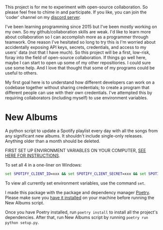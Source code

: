 This project is for me to experiment with open-source collaboration. So please feel free to chime in and participate. If you like, you can join the 'coder' channel on my [discord server](https://discord.gg/mr-rivers-neighborhood).

I've been learning programming since 2015 but I've been mostly working on my own. So my github/collaboration skills are weak. I'd like to learn more about collaboration so I can accomplish more as a programmer through teamwork. One reason I've hesitated so long to try this is I'm worried about accidentally exposing API keys, secrets, credentials, and access to my users' data (not that I have much). So this project will be a first, low-risk, foray into the field of open-source collaboration. If things go well here, maybe I can start to open up some of my other repositiories. I could sure use some help. And I love that thought that some of my programs could be useful to others.

My first goal here is to understand how different developers can work on a codebase together without sharing credentials; to create a program that different people can use with their own credentials. I've attempted this by requiring collaborators (including myself) to use environment variables.

# New Albums

A python script to update a Spotify playlist every day with all the
songs from any significant new albums. It shouldn't include single-only
releases. Anything older than a month should be deleted.

FIRST SET UP ENVIRONMENT VARIABLES ON YOUR COMPUTER, [SEE HERE FOR INSTRUCTIONS](https://superuser.com/questions/949560/how-do-i-set-system-environment-variables-in-windows-10).

To set all 4 in a one-liner on Windows:

```cmd
set SPOTIFY_CLIENT_ID=xxx && set SPOTIFY_CLIENT_SECRET=xxx && set SPOTIFY_REDIRECT_URI=http://localhost:8080 && set PLAYLIST_ID=xxx && set SPOTIFY_USER=xxx
```

To view all currently set environment variables, use the command `set`.

I made this package with the package and dependency manager [Poetry](https://python-poetry.org/docs). Please make sure you [have it installed](https://python-poetry.org/docs/#installation) on your machine before running the New Albums script.

Once you have Poetry installed, run `poetry install` to install all the project's dependencies. After that, run New Albums script by running `poetry run python setup.py`.
